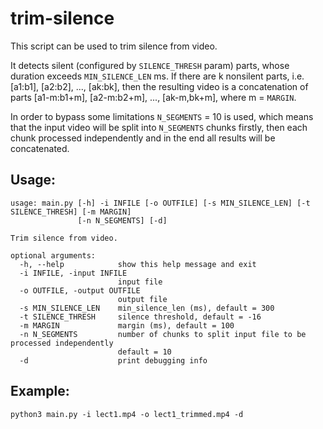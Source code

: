 # trim-silence
This script can be used to trim silence from video.

It detects silent (configured by `SILENCE_THRESH` param) parts, whose duration exceeds `MIN_SILENCE_LEN` ms. 
If there are k nonsilent parts, i.e. [a1:b1], [a2:b2], ..., [ak:bk], then the resulting video is a concatenation of 
parts [a1-m:b1+m], [a2-m:b2+m], ..., [ak-m,bk+m], where m = `MARGIN`.

In order to bypass some limitations `N_SEGMENTS` = 10 is used, which means that the input video will be split into 
`N_SEGMENTS` chunks firstly, then each chunk processed independently and in the end all results will be concatenated.

## Usage:
```
usage: main.py [-h] -i INFILE [-o OUTFILE] [-s MIN_SILENCE_LEN] [-t SILENCE_THRESH] [-m MARGIN]
               [-n N_SEGMENTS] [-d]

Trim silence from video.

optional arguments:
  -h, --help            show this help message and exit
  -i INFILE, -input INFILE
                        input file
  -o OUTFILE, -output OUTFILE
                        output file
  -s MIN_SILENCE_LEN    min_silence_len (ms), default = 300
  -t SILENCE_THRESH     silence threshold, default = -16
  -m MARGIN             margin (ms), default = 100
  -n N_SEGMENTS         number of chunks to split input file to be processed independently
                        default = 10
  -d                    print debugging info
```

## Example:

```python3 main.py -i lect1.mp4 -o lect1_trimmed.mp4 -d ```
